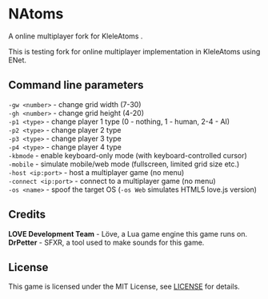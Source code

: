 # NAtoms
A online multiplayer fork for KleleAtoms .

This is testing fork for online multiplayer implementation in KleleAtoms using ENet.

## Command line parameters
`-gw <number>` - change grid width (7-30)  
`-gh <number>` - change grid height (4-20)  
`-p1 <type>` - change player 1 type (0 - nothing, 1 - human, 2-4 - AI)  
`-p2 <type>` - change player 2 type  
`-p3 <type>` - change player 3 type  
`-p4 <type>` - change player 4 type  
`-kbmode` - enable keyboard-only mode (with keyboard-controlled cursor)  
`-mobile` - simulate mobile/web mode (fullscreen, limited grid size etc.)  
`-host <ip:port>` - host a multiplayer game (no menu)  
`-connect <ip:port>` - connect to a multiplayer game (no menu)  
`-os <name>` - spoof the target OS (`-os Web` simulates HTML5 love.js version)

## Credits  
**LOVE Development Team** - Löve, a Lua game engine this game runs on.  
**DrPetter** - SFXR, a tool used to make sounds for this game.  

## License
This game is licensed under the MIT License, see [LICENSE](https://github.com/Nightwolf-47/KleleAtoms/blob/main/LICENSE) for details.
